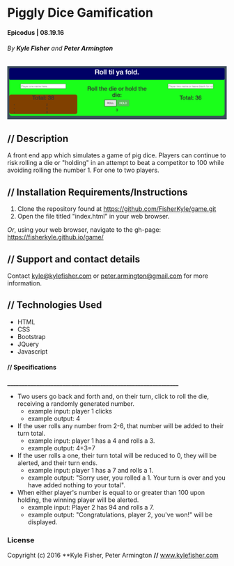 # Piggly Dice Gamification

#### Epicodus | 08.19.16
###### _By **Kyle Fisher** and **Peter Armington**_

![sample screenshot](pigdice.png)


## **//** Description

A front end app which simulates a game of pig dice. Players can continue to risk rolling a die or "holding" in an attempt to beat a competitor to 100 while avoiding rolling the number 1. For one to two players.

## **//** Installation Requirements/Instructions

1. Clone the repository found at https://github.com/FisherKyle/game.git
2. Open the file titled "index.html" in your web browser.

_Or_, using your web browser, navigate to the gh-page: https://fisherkyle.github.io/game/

## **//** Support and contact details

Contact kyle@kylefisher.com or peter.armington@gmail.com for more information.

## **//** Technologies Used

* HTML
* CSS
* Bootstrap
* JQuery
* Javascript

#### **//** **Specifications**
**___________________________________________________________**

* Two users go back and forth and, on their turn, click to roll the die, receiving a randomly generated number.
  * example input: player 1 clicks
  * example output: 4
* If the user rolls any number from 2-6, that number will be added to their turn total.
  * example input: player 1 has a 4 and rolls a 3.
  * example output: 4+3=7
* If the user rolls a one, their turn total will be reduced to 0, they will be alerted, and their turn ends.
  * example input: player 1 has a 7 and rolls a 1.
  * example output: "Sorry user, you rolled a 1. Your turn is over and you have added nothing to your total".
* When either player's number is equal to or greater than 100 upon holding, the winning player will be alerted.
  * example input: Player 2 has 94 and rolls a 7.
  * example output: "Congratulations, player 2, you've won!" will be displayed.


### License

Copyright (c) 2016 **Kyle Fisher, Peter Armington **//** www.kylefisher.com

